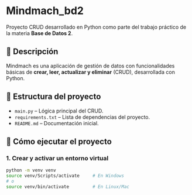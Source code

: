 # Mindmach_bd2

Proyecto CRUD desarrollado en Python como parte del trabajo práctico de la materia **Base de Datos 2**.

## 🧠 Descripción

Mindmach es una aplicación de gestión de datos con funcionalidades básicas de **crear, leer, actualizar y eliminar** (CRUD), desarrollada con Python.

## 📁 Estructura del proyecto

- `main.py` – Lógica principal del CRUD.
- `requirements.txt` – Lista de dependencias del proyecto.
- `README.md` – Documentación inicial.

## 🚀 Cómo ejecutar el proyecto

### 1. Crear y activar un entorno virtual

```bash
python -m venv venv
source venv/Scripts/activate     # En Windows
# o
source venv/bin/activate         # En Linux/Mac
